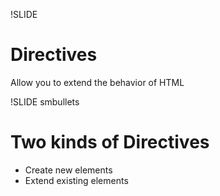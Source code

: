 !SLIDE
# Directives #
Allow you to extend the behavior of HTML

!SLIDE smbullets
# Two kinds of Directives #
* Create new elements
* Extend existing elements